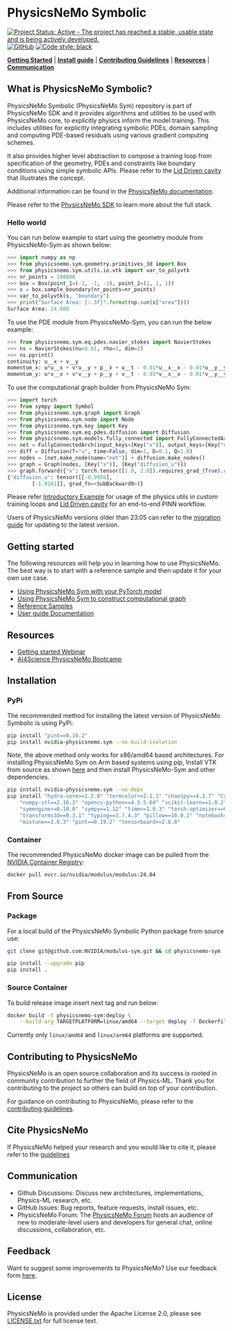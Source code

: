 # PhysicsNeMo Symbolic

<!-- markdownlint-disable -->
[![Project Status: Active - The project has reached a stable, usable state and is being actively developed.](https://www.repostatus.org/badges/latest/active.svg)](https://www.repostatus.org/#active)
[![GitHub](https://img.shields.io/github/license/NVIDIA/modulus)](https://github.com/NVIDIA/modulus/blob/master/LICENSE.txt)
[![Code style: black](https://img.shields.io/badge/code%20style-black-000000.svg)](https://github.com/psf/black)
<!-- markdownlint-enable -->
[**Getting Started**](#getting-started)
| [**Install guide**](#installation)
| [**Contributing Guidelines**](#contributing-to-physicsnemo)
| [**Resources**](#resources)
| [**Communication**](#communication)

## What is PhysicsNeMo Symbolic?

PhysicsNeMo Symbolic (PhysicsNeMo Sym) repository is part of PhysicsNeMo SDK and it provides
algorithms and utilities to be used with PhysicsNeMo core, to explicitly physics inform the
model training. This includes utilities for explicitly integrating symbolic PDEs,
domain sampling and computing PDE-based residuals using various gradient computing schemes.

It also provides higher level abstraction to compose a training loop from specification
of the geometry, PDEs and constraints like boundary conditions using simple symbolic APIs.
Please refer to the
[Lid Driven cavity](https://docs.nvidia.com/deeplearning/modulus/modulus-sym/user_guide/basics/lid_driven_cavity_flow.html)
that illustrates the concept.

Additional information can be found in the
[PhysicsNeMo documentation](https://docs.nvidia.com/modulus/index.html#sym).

Please refer to the [PhysicsNeMo SDK](https://github.com/NVIDIA/modulus/blob/main/README.md)
to learn more about the full stack.

### Hello world

You can run below example to start using the geometry module from PhysicsNeMo-Sym as shown
below:

```python
>>> import numpy as np
>>> from physicsnemo.sym.geometry.primitives_3d import Box
>>> from physicsnemo.sym.utils.io.vtk import var_to_polyvtk
>>> nr_points = 100000
>>> box = Box(point_1=(-1, -1, -1), point_2=(1, 1, 1))
>>> s = box.sample_boundary(nr_points=nr_points)
>>> var_to_polyvtk(s, "boundary")
>>> print("Surface Area: {:.3f}".format(np.sum(s["area"])))
Surface Area: 24.000
```

To use the PDE module from PhysicsNeMo-Sym, you can run the below example:

```python
>>> from physicsnemo.sym.eq.pdes.navier_stokes import NavierStokes
>>> ns = NavierStokes(nu=0.01, rho=1, dim=2)
>>> ns.pprint()
continuity: u__x + v__y
momentum_x: u*u__x + v*u__y + p__x + u__t - 0.01*u__x__x - 0.01*u__y__y
momentum_y: u*v__x + v*v__y + p__y + v__t - 0.01*v__x__x - 0.01*v__y__y
```

To use the computational graph builder from PhysicsNeMo Sym:
<!-- markdownlint-disable -->
```python
>>> import torch
>>> from sympy import Symbol
>>> from physicsnemo.sym.graph import Graph
>>> from physicsnemo.sym.node import Node
>>> from physicsnemo.sym.key import Key
>>> from physicsnemo.sym.eq.pdes.diffusion import Diffusion
>>> from physicsnemo.sym.models.fully_connected import FullyConnectedArch
>>> net = FullyConnectedArch(input_keys=[Key("x")], output_keys=[Key("u")], nr_layers=3, layer_size=32)
>>> diff = Diffusion(T="u", time=False, dim=1, D=0.1, Q=1.0)
>>> nodes = [net.make_node(name="net")] + diffusion.make_nodes()
>>> graph = Graph(nodes, [Key("x")], [Key("diffusion_u")])
>>> graph.forward({"x": torch.tensor([1.0, 2.0]).requires_grad_(True).reshape(-1, 1)})
{'diffusion_u': tensor([[-0.9956],
        [-1.0161]], grad_fn=<SubBackward0>)}
```
<!-- markdownlint-enable -->

Please refer [Introductory Example](https://github.com/NVIDIA/modulus/tree/main/examples/cfd/darcy_physics_informed)
for usage of the physics utils in custom training loops and
[Lid Driven cavity](https://docs.nvidia.com/deeplearning/modulus/modulus-sym/user_guide/basics/lid_driven_cavity_flow.html)
for an end-to-end PINN workflow.

Users of PhysicsNeMo versions older than 23.05 can refer to the
[migration guide](https://docs.nvidia.com/deeplearning/modulus/migration-guide/index.html)
for updating to the latest version.

## Getting started

The following resources will help you in learning how to use PhysicsNeMo. The best way
is to start with a reference sample and then update it for your own use case.

- [Using PhysicsNeMo Sym with your PyTorch model](https://github.com/NVIDIA/modulus/tree/main/examples/cfd/darcy_physics_informed)
- [Using PhysicsNeMo Sym to construct computational graph](https://docs.nvidia.com/deeplearning/modulus/modulus-sym/user_guide/basics/modulus_overview.html)
- [Reference Samples](https://github.com/NVIDIA/modulus-sym/blob/main/examples/README.md)
- [User guide Documentation](https://docs.nvidia.com/deeplearning/modulus/modulus-sym/index.html)

## Resources

- [Getting started Webinar](https://www.nvidia.com/en-us/on-demand/session/gtc24-dlit61460/?playlistId=playList-bd07f4dc-1397-4783-a959-65cec79aa985)
- [AI4Science PhysicsNeMo Bootcamp](https://github.com/openhackathons-org/End-to-End-AI-for-Science)

## Installation

### PyPi

The recommended method for installing the latest version of PhysicsNeMo Symbolic is
using PyPi:

```bash
pip install "pint==0.19.2"
pip install nvidia-physicsnemo.sym --no-build-isolation
```

Note, the above method only works for x86/amd64 based architectures. For installing
PhysicsNeMo Sym on Arm based systems using pip,
Install VTK from source as shown
[here](https://gitlab.kitware.com/vtk/vtk/-/blob/v9.2.6/Documentation/dev/build.md?ref_type=tags#python-wheels)
and then install PhysicsNeMo-Sym and other dependencies.

```bash
pip install nvidia-physicsnemo.sym --no-deps
pip install "hydra-core>=1.2.0" "termcolor>=2.1.1" "chaospy>=4.3.7" "Cython==0.29.28" \
    "numpy-stl==2.16.3" "opencv-python==4.5.5.64" "scikit-learn==1.0.2" \
    "symengine>=0.10.0" "sympy==1.12" "timm>=1.0.3" "torch-optimizer==0.3.0" \
    "transforms3d==0.3.1" "typing==3.7.4.3" "pillow==10.0.1" "notebook==6.4.12" \
    "mistune==2.0.3" "pint==0.19.2" "tensorboard>=2.8.0"
```

### Container

The recommended PhysicsNeMo docker image can be pulled from the
[NVIDIA Container Registry](https://catalog.ngc.nvidia.com/orgs/nvidia/teams/modulus/containers/modulus):

```bash
docker pull nvcr.io/nvidia/modulus/modulus:24.04
```

## From Source

### Package

For a local build of the PhysicsNeMo Symbolic Python package from source use:

```Bash
git clone git@github.com:NVIDIA/modulus-sym.git && cd physicsnemo-sym

pip install --upgrade pip
pip install .
```

### Source Container

To build release image insert next tag and run below:

```bash
docker build -t physicsnemo-sym:deploy \
    --build-arg TARGETPLATFORM=linux/amd64 --target deploy -f Dockerfile .
```

Currently only `linux/amd64` and `linux/arm64` platforms are supported.

## Contributing to PhysicsNeMo

PhysicsNeMo is an open source collaboration and its success is rooted in community
contribution to further the field of Physics-ML. Thank you for contributing to the
project so others can build on top of your contribution.

For guidance on contributing to PhysicsNeMo, please refer to the
[contributing guidelines](CONTRIBUTING.md).

## Cite PhysicsNeMo

If PhysicsNeMo helped your research and you would like to cite it, please refer to the
[guidelines](https://github.com/NVIDIA/modulus/blob/main/CITATION.cff)

## Communication

- Github Discussions: Discuss new architectures, implementations, Physics-ML research, etc.
- GitHub Issues: Bug reports, feature requests, install issues, etc.
- PhysicsNeMo Forum: The [PhysicsNeMo Forum](https://forums.developer.nvidia.com/c/physics-simulation/modulus-physics-ml-model-framework)
hosts an audience of new to moderate-level users and developers for general chat, online
discussions, collaboration, etc.

## Feedback

Want to suggest some improvements to PhysicsNeMo? Use our feedback form
[here](https://docs.google.com/forms/d/e/1FAIpQLSfX4zZ0Lp7MMxzi3xqvzX4IQDdWbkNh5H_a_clzIhclE2oSBQ/viewform?usp=sf_link).

## License

PhysicsNeMo is provided under the Apache License 2.0, please see [LICENSE.txt](./LICENSE.txt)
for full license text.
